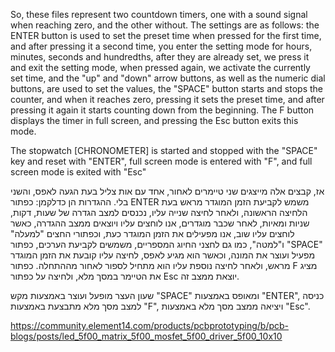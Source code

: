 So, these files represent two countdown timers, one with a sound signal when reaching zero, and the other without. The settings are as follows: the ENTER button is used to set the preset time when pressed for the first time, and after pressing it a second time, you enter the setting mode for hours, minutes, seconds and hundredths, after they are already set, we press it and exit the setting mode, when pressed again, we activate the currently set time, and the "up" and "down" arrow buttons, as well as the numeric dial buttons, are used to set the values, the "SPACE" button starts and stops the counter, and when it reaches zero, pressing it sets the preset time, and after pressing it again it starts counting down from the beginning. The F button displays the timer in full screen, and pressing the Esc button exits this mode.

The stopwatch [CHRONOMETER] is started and stopped with the "SPACE" key and reset with "ENTER", full screen mode is entered with "F", and full screen mode is exited with "Esc"

אז, קבצים אלה מייצגים שני טיימרים לאחור, אחד עם אות צליל בעת הגעה לאפס, והשני בלי. ההגדרות הן כדלקמן: כפתור ENTER משמש לקביעת הזמן המוגדר מראש בעת הלחיצה הראשונה, ולאחר לחיצה שנייה עליו, נכנסים למצב הגדרה של שעות, דקות, שניות ומאיות, לאחר שכבר מוגדרים, אנו לוחצים עליו ויוצאים ממצב ההגדרה, כאשר לוחצים עליו שוב, אנו מפעילים את הזמן המוגדר כעת, וכפתורי החצים "למעלה" ו"למטה", כמו גם לחצני החיוג המספריים, משמשים לקביעת הערכים, כפתור "SPACE" מפעיל ועוצר את המונה, וכאשר הוא מגיע לאפס, לחיצה עליו קובעת את הזמן המוגדר מראש, ולאחר לחיצה נוספת עליו הוא מתחיל לספור לאחור מההתחלה. כפתור F מציג את הטיימר במסך מלא, ולחיצה על כפתור Esc יוצאת ממצב זה.

שעון העצר מופעל ועוצר באמצעות מקש "SPACE" ומאופס באמצעות "ENTER", כניסה למצב מסך מלא מתבצעת באמצעות "F", ויציאה ממצב מסך מלא באמצעות "Esc".


https://community.element14.com/products/pcbprototyping/b/pcb-blogs/posts/led_5f00_matrix_5f00_mosfet_5f00_driver_5f00_10x10

